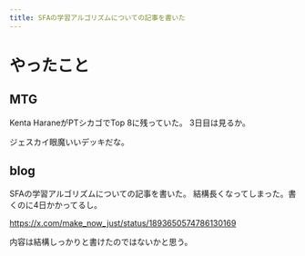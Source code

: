 ```yaml
---
title: SFAの学習アルゴリズムについての記事を書いた
---
```


# やったこと

## MTG

Kenta HaraneがPTシカゴでTop 8に残っていた。
3日目は見るか。

ジェスカイ眼魔いいデッキだな。

## blog

SFAの学習アルゴリズムについての記事を書いた。
結構長くなってしまった。書くのに4日かかってるし。

<https://x.com/make_now_just/status/1893650574786130169>

内容は結構しっかりと書けたのではないかと思う。
